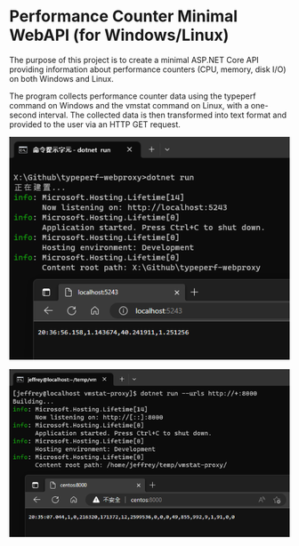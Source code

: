 # Performance Counter Minimal WebAPI (for Windows/Linux)

The purpose of this project is to create a minimal ASP.NET Core API providing information about performance counters (CPU, memory, disk I/O) on both Windows and Linux. 

The program collects performance counter data using the typeperf command on Windows and the vmstat command on Linux, with a one-second interval. The collected data is then transformed into text format and provided to the user via an HTTP GET request.

![Running on Windows](https://github.com/darkthread/perf-counter-min-webapi/blob/master/fig-windows.png?raw=true)

![Running on Linux](https://github.com/darkthread/perf-counter-min-webapi/blob/master/fig-linux.png?raw=true)
